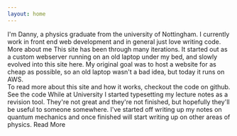 ```yaml
---
layout: home
---
```


<TitledSection title="Who am I?">
    <Description>
        I'm Danny, a physics graduate from the university of Nottingham. I currently work in front end web development and in general just love writing code.
    </Description>
    <LinkButton href="/about">More about me</LinkButton>
</TitledSection>
<TitledSection title="Building a Blog">
    <Description>
        This site has been through many iterations. It started out as a custom webserver running on an old laptop under my bed, and slowly evolved into this site here. My original goal was to host a website for as cheap as possible, so an old laptop wasn't a bad idea, but today it runs on AWS.
        <br/>
        To read more about this site and how it works, checkout the code on github.
    </Description>
    <LinkButton href={constants.Links.GithubSiteRepo}>See the code</LinkButton>
</TitledSection>
<TitledSection title="Physics Notes">
    <Description>
        While at University I started typesetting my lecture notes as a revision tool. They're not great and they're not finished, but hopefully they'll be useful to someone somewhere. I've started off writing up my notes on quantum mechanics and once finished will start writing up on other areas of physics.
    </Description>
    <LinkButton href="/physics">Read More</LinkButton>
</TitledSection>
